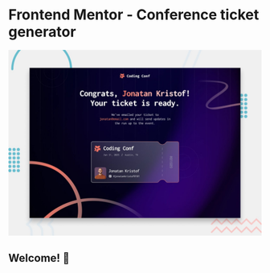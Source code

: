 # Frontend Mentor - Conference ticket generator

![Design preview for the Conference ticket generator coding challenge](./preview.jpg)

## Welcome! 👋
